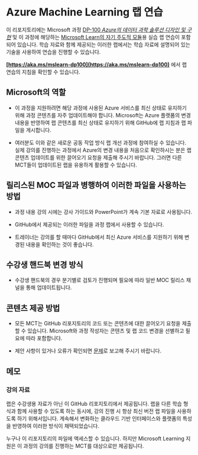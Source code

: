 ﻿# Azure Machine Learning 랩 연습

이 리포지토리에는 Microsoft 과정 [DP-100 *Azure의 데이터 과학 솔루션 디자인 및 구현*](https://docs.microsoft.com/learn/certifications/courses/dp-100t01) 및 이 과정에 해당하는 [Microsoft Learn의 자기 주도적 모듈](https://docs.microsoft.com/learn/paths/build-ai-solutions-with-azure-ml-service/)용 실습 랩 연습이 포함되어 있습니다. 학습 자료와 함께 제공되는 이러한 랩에서는 학습 자료에 설명되어 있는 기술을 사용하여 연습을 진행할 수 있습니다.

**[https://aka.ms/mslearn-dp100](https://aka.ms/mslearn-dp100)** 에서 랩 연습의 지침을 확인할 수 있습니다.

## Microsoft의 역할

- 이 과정을 지원하려면 해당 과정에 사용된 Azure 서비스를 최신 상태로 유지하기 위해 과정 콘텐츠를 자주 업데이트해야 합니다.  Microsoft는 Azure 플랫폼의 변경 내용을 반영하여 랩 콘텐츠를 최신 상태로 유지하기 위해 GitHub에 랩 지침과 랩 파일을 게시합니다.

- 여러분도 이와 같은 새로운 공동 작업 방식 랩 개선 과정에 참여하실 수 있습니다. 실제 강의를 진행하는 과정에서 Azure의 변경 내용을 처음으로 확인하시는 분은 랩 콘텐츠 업데이트를 위한 끌어오기 요청을 제출해 주시기 바랍니다.  그러면 다른 MCT들이 업데이트된 랩을 유용하게 활용할 수 있습니다.

## 릴리스된 MOC 파일과 병행하여 이러한 파일을 사용하는 방법

- 과정 내용 강의 시에는 강사 가이드와 PowerPoint가 계속 기본 자료로 사용됩니다.

- GitHub에서 제공되는 이러한 파일을 과정 랩에서 사용할 수 있습니다.

- 트레이너는 강의를 할 때마다 GitHub에서 최신 Azure 서비스를 지원하기 위해 변경된 내용을 확인하는 것이 좋습니다.

## 수강생 핸드북 변경 방식

- 수강생 핸드북의 경우 분기별로 검토가 진행되며 필요에 따라 일반 MOC 릴리스 채널을 통해 업데이트됩니다.

## 콘텐츠 제공 방법

- 모든 MCT는 GitHub 리포지토리의 코드 또는 콘텐츠에 대한 끌어오기 요청을 제출할 수 있습니다. Microsoft와 과정 작성자는 콘텐츠 및 랩 코드 변경을 선별하고 필요에 따라 포함합니다.

- 제안 사항이 있거나 오류가 확인되면 [문제](https://github.com/MicrosoftLearning/mslearn-dp100/issues)로 보고해 주시기 바랍니다.

## 메모

### 강의 자료

랩은 수강생용 자료가 아닌 이 GitHub 리포지토리에서 제공됩니다. 랩을 다른 학습 형식과 함께 사용할 수 있도록 하는 동시에, 강의 진행 시 항상 최신 버전 랩 파일을 사용하도록 하기 위해서입니다. 계속해서 변화하는 클라우드 기반 인터페이스와 플랫폼의 특성을 반영하여 이러한 방식이 채택되었습니다.

누구나 이 리포지토리의 파일에 액세스할 수 있습니다. 하지만 Microsoft Learning 지원은 이 과정의 강의를 진행하는 MCT를 대상으로만 제공됩니다.
